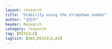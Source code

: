 ```yaml
---
layout: research
title: "Stability using the strapdown seeker"
author: "김민수"
header: Research 
category: research 
tag: [MISSILE]
taglist: [UAV,MISSILE,AI]
---
```


